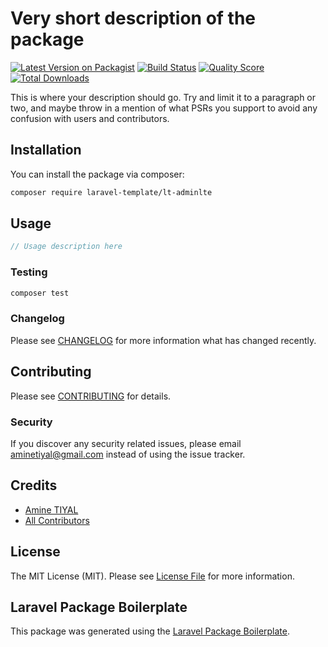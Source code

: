 # Very short description of the package

[![Latest Version on Packagist](https://img.shields.io/packagist/v/laravel-template/lt-adminlte.svg?style=flat-square)](https://packagist.org/packages/laravel-template/lt-adminlte)
[![Build Status](https://img.shields.io/travis/laravel-template/lt-adminlte/master.svg?style=flat-square)](https://travis-ci.org/laravel-template/lt-adminlte)
[![Quality Score](https://img.shields.io/scrutinizer/g/laravel-template/lt-adminlte.svg?style=flat-square)](https://scrutinizer-ci.com/g/laravel-template/lt-adminlte)
[![Total Downloads](https://img.shields.io/packagist/dt/laravel-template/lt-adminlte.svg?style=flat-square)](https://packagist.org/packages/laravel-template/lt-adminlte)

This is where your description should go. Try and limit it to a paragraph or two, and maybe throw in a mention of what PSRs you support to avoid any confusion with users and contributors.

## Installation

You can install the package via composer:

```bash
composer require laravel-template/lt-adminlte
```

## Usage

``` php
// Usage description here
```

### Testing

``` bash
composer test
```

### Changelog

Please see [CHANGELOG](CHANGELOG.md) for more information what has changed recently.

## Contributing

Please see [CONTRIBUTING](CONTRIBUTING.md) for details.

### Security

If you discover any security related issues, please email aminetiyal@gmail.com instead of using the issue tracker.

## Credits

- [Amine TIYAL](https://github.com/laravel-template)
- [All Contributors](../../contributors)

## License

The MIT License (MIT). Please see [License File](LICENSE.md) for more information.

## Laravel Package Boilerplate

This package was generated using the [Laravel Package Boilerplate](https://laravelpackageboilerplate.com).